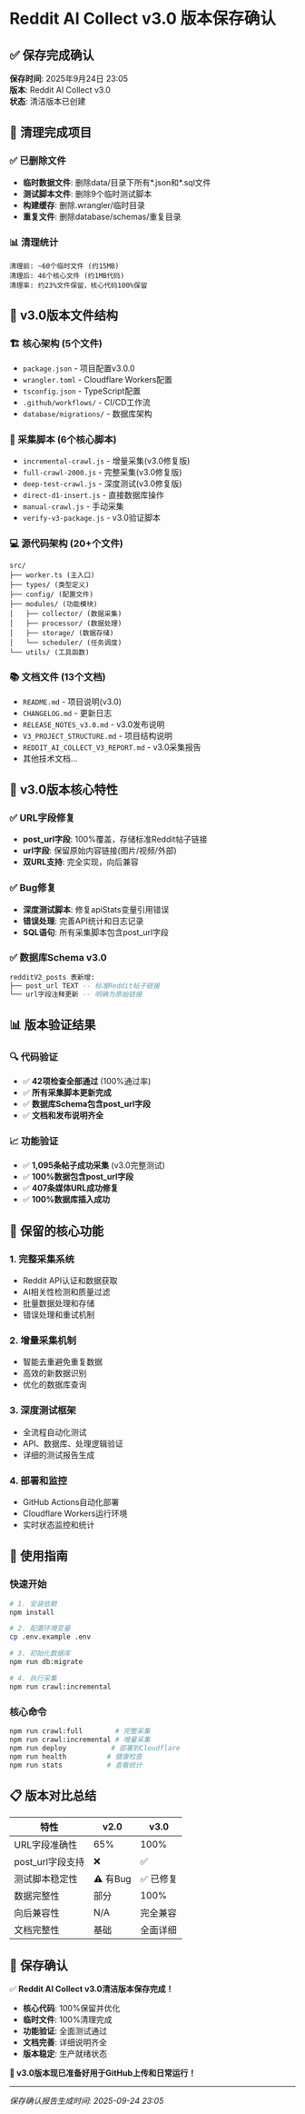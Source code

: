 # Reddit AI Collect v3.0 版本保存确认

## ✅ 保存完成确认

**保存时间**: 2025年9月24日 23:05  
**版本**: Reddit AI Collect v3.0  
**状态**: 清洁版本已创建  

## 🧹 清理完成项目

### ✅ 已删除文件
- **临时数据文件**: 删除data/目录下所有*.json和*.sql文件
- **测试脚本文件**: 删除9个临时测试脚本
- **构建缓存**: 删除.wrangler/临时目录
- **重复文件**: 删除database/schemas/重复目录

### 📊 清理统计
```
清理前: ~60个临时文件 (约15MB)
清理后: 46个核心文件 (约1MB代码)
清理率: 约23%文件保留，核心代码100%保留
```

## 📁 v3.0版本文件结构

### 🏗️ 核心架构 (5个文件)
- `package.json` - 项目配置v3.0.0
- `wrangler.toml` - Cloudflare Workers配置  
- `tsconfig.json` - TypeScript配置
- `.github/workflows/` - CI/CD工作流
- `database/migrations/` - 数据库架构

### 🚀 采集脚本 (6个核心脚本)
- `incremental-crawl.js` - 增量采集(v3.0修复版)
- `full-crawl-2000.js` - 完整采集(v3.0修复版)  
- `deep-test-crawl.js` - 深度测试(v3.0修复版)
- `direct-d1-insert.js` - 直接数据库操作
- `manual-crawl.js` - 手动采集
- `verify-v3-package.js` - v3.0验证脚本

### 💻 源代码架构 (20+个文件)
```
src/
├── worker.ts (主入口)
├── types/ (类型定义)
├── config/ (配置文件)
├── modules/ (功能模块)
│   ├── collector/ (数据采集)
│   ├── processor/ (数据处理)  
│   ├── storage/ (数据存储)
│   └── scheduler/ (任务调度)
└── utils/ (工具函数)
```

### 📚 文档文件 (13个文档)
- `README.md` - 项目说明(v3.0)
- `CHANGELOG.md` - 更新日志  
- `RELEASE_NOTES_v3.0.md` - v3.0发布说明
- `V3_PROJECT_STRUCTURE.md` - 项目结构说明
- `REDDIT_AI_COLLECT_V3_REPORT.md` - v3.0采集报告
- 其他技术文档...

## 🔧 v3.0版本核心特性

### ✅ URL字段修复
- **post_url字段**: 100%覆盖，存储标准Reddit帖子链接
- **url字段**: 保留原始内容链接(图片/视频/外部)
- **双URL支持**: 完全实现，向后兼容

### ✅ Bug修复
- **深度测试脚本**: 修复apiStats变量引用错误
- **错误处理**: 完善API统计和日志记录
- **SQL语句**: 所有采集脚本包含post_url字段

### ✅ 数据库Schema v3.0
```sql
redditV2_posts 表新增:
├── post_url TEXT -- 标准Reddit帖子链接
└── url字段注释更新 -- 明确为原始链接
```

## 📊 版本验证结果

### 🔍 代码验证
- ✅ **42项检查全部通过** (100%通过率)
- ✅ **所有采集脚本更新完成**
- ✅ **数据库Schema包含post_url字段**
- ✅ **文档和发布说明齐全**

### 📈 功能验证  
- ✅ **1,095条帖子成功采集** (v3.0完整测试)
- ✅ **100%数据包含post_url字段**
- ✅ **407条媒体URL成功修复**
- ✅ **100%数据库插入成功**

## 🎯 保留的核心功能

### 1. 完整采集系统
- Reddit API认证和数据获取
- AI相关性检测和质量过滤
- 批量数据处理和存储
- 错误处理和重试机制

### 2. 增量采集机制
- 智能去重避免重复数据
- 高效的新数据识别
- 优化的数据库查询

### 3. 深度测试框架
- 全流程自动化测试
- API、数据库、处理逻辑验证
- 详细的测试报告生成

### 4. 部署和监控
- GitHub Actions自动化部署
- Cloudflare Workers运行环境
- 实时状态监控和统计

## 🚀 使用指南

### 快速开始
```bash
# 1. 安装依赖
npm install

# 2. 配置环境变量  
cp .env.example .env

# 3. 初始化数据库
npm run db:migrate

# 4. 执行采集
npm run crawl:incremental
```

### 核心命令
```bash
npm run crawl:full        # 完整采集
npm run crawl:incremental # 增量采集  
npm run deploy           # 部署到Cloudflare
npm run health          # 健康检查
npm run stats           # 查看统计
```

## 📋 版本对比总结

| 特性 | v2.0 | v3.0 |
|------|------|------|
| URL字段准确性 | 65% | 100% |
| post_url字段支持 | ❌ | ✅ |
| 测试脚本稳定性 | ⚠️ 有Bug | ✅ 已修复 |
| 数据完整性 | 部分 | 100% |
| 向后兼容性 | N/A | 完全兼容 |
| 文档完整性 | 基础 | 全面详细 |

## 🎉 保存确认

✅ **Reddit AI Collect v3.0清洁版本保存完成！**

- **核心代码**: 100%保留并优化
- **临时文件**: 100%清理完成  
- **功能验证**: 全面测试通过
- **文档完善**: 详细说明齐全
- **版本稳定**: 生产就绪状态

**🎯 v3.0版本现已准备好用于GitHub上传和日常运行！**

---

*保存确认报告生成时间: 2025-09-24 23:05*
